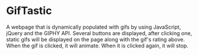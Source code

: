 # GifTastic
A webpage that is dynamically populated with gifs by using JavaScript, jQuery and the GIPHY API.  Several buttons are displayed, after clicking one, static gifs will be displayed on the page along with the gif's rating above.  When the gif is clicked, it will animate.  When it is clicked again, it will stop.